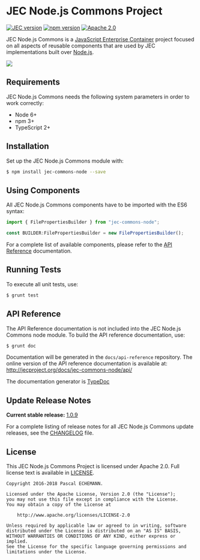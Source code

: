 # JEC Node.js Commons Project

[![JEC version](https://img.shields.io/badge/JEC-1.0-%23ba00ff.svg)](http://jecproject.org)
[![npm version](https://badge.fury.io/js/jec-commons-node.svg)](https://www.npmjs.com/package/jec-commons-node)
[![Apache 2.0](https://img.shields.io/hexpm/l/plug.svg)](https://www.apache.org/licenses/LICENSE-2.0)

JEC Node.js Commons is a [JavaScript Enterprise Container][jec-url] project focused on all aspects of reusable components that are used by JEC implementations built over [Node.js](https://nodejs.org/).

[![][jec-logo]][jec-url]

## Requirements

JEC Node.js Commons needs the following system parameters in order to work correctly:

- Node 6+
- npm 3+
- TypeScript 2+

## Installation

Set up the JEC Node.js Commons module with:

```bash
$ npm install jec-commons-node --save
```

## Using Components

All JEC Node.js Commons components have to be imported with the ES6 syntax:

```javascript
import { FilePropertiesBuilder } from "jec-commons-node";

const BUILDER:FilePropertiesBuilder = new FilePropertiesBuilder();
```

For a complete list of available components, please refer to the [API Reference](#api-reference) documentation.

## Running Tests

To execute all unit tests, use:

```bash
$ grunt test
```

## API Reference

The API Reference documentation is not included into the JEC Node.js Commons node module. To build the API reference documentation, use:

```bash
$ grunt doc
```

Documentation will be generated in the `docs/api-reference` repository.
The online version of the API reference documentation is available at: <http://jecproject.org/docs/jec-commons-node/api/>

The documentation generator is [TypeDoc](http://typedoc.org/)

## Update Release Notes

**Current stable release:** [1.0.9](CHANGELOG.md#jec-commons-node-1.0.9)
 
For a complete listing of release notes for all JEC Node.js Commons update releases, see the [CHANGELOG](CHANGELOG.md) file. 

## License
This JEC Node.js Commons Project is licensed under Apache 2.0. Full license text is available in [LICENSE](LICENSE).

```
Copyright 2016-2018 Pascal ECHEMANN.

Licensed under the Apache License, Version 2.0 (the "License");
you may not use this file except in compliance with the License.
You may obtain a copy of the License at

    http://www.apache.org/licenses/LICENSE-2.0

Unless required by applicable law or agreed to in writing, software
distributed under the License is distributed on an "AS IS" BASIS,
WITHOUT WARRANTIES OR CONDITIONS OF ANY KIND, either express or implied.
See the License for the specific language governing permissions and
limitations under the License.
```

[jec-url]: http://jecproject.org
[jec-logo]: https://raw.githubusercontent.com/jec-project/JEC/master/assets/jec-logos/jec-logo.png